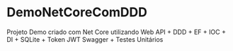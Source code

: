 # DemoNetCoreComDDD
Projeto Demo criado com Net Core utilizando Web API + DDD + EF + IOC + DI + SQLite +  Token JWT Swagger + Testes Unitários
